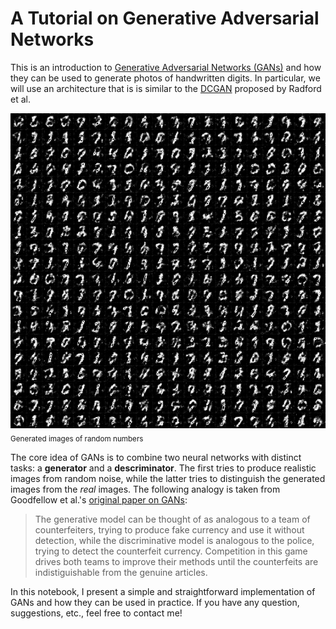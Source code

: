# A Tutorial on Generative Adversarial Networks

This is an introduction to [Generative Adversarial Networks (GANs)](https://arxiv.org/abs/1406.2661) and how they can be used to generate photos of handwritten digits. In particular, we will use an architecture that is is similar to the [DCGAN](https://arxiv.org/abs/1511.06434) proposed by Radford et al.

![Final Results](final_img.png)
<sub>Generated images of random numbers</sub>

The core idea of GANs is to combine two neural networks with distinct tasks: a **generator** and a **descriminator**. The first tries to produce realistic images from random noise, while the latter tries to distinguish the generated images from the *real* images. The following analogy is taken from Goodfellow et al.'s [original paper on GANs](https://arxiv.org/abs/1406.2661):

> The generative model can be thought of as analogous to a team of counterfeiters, trying to produce fake currency and use it without detection, while the discriminative model is analogous to the police, trying to detect the counterfeit currency. Competition in this game drives both teams to improve their methods until the counterfeits are indistiguishable from the genuine articles.

In this notebook, I present a simple and straightforward implementation of GANs and how they can be used in practice. If you have any question, suggestions, etc., feel free to contact me!

